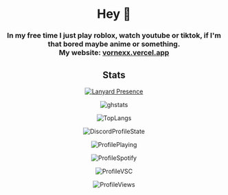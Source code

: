 <html><head></head><body><h1 align="center" id="welcome!">Hey 👋<br></h1> 
<h3 align="center" id="Short little description :)">In my free time I just play roblox, watch youtube or tiktok, if I'm that bored maybe anime or something.<br>My website: <a href="https://vornexx.vercel.app">vornexx.vercel.app</a></h3>
<h2 align="center" id="stats">Stats</h2>
<p align="center"><a href="https://discord.com/users/1149438819834269856"><img src="https://lanyard.cnrad.dev/api/1149438819834269856?bg=0d1117&amp;borderRadius=25px" alt="Lanyard Presence"></a></p>

<p align="center"><img src="https://github-readme-stats.vercel.app/api?username=vornex-gh&theme=tokyonight" alt="ghstats"></p>
<p align="center"><img src="https://github-readme-stats.vercel.app/api/top-langs/?username=vornex-gh&layout=donut&theme=tokyonight" alt="TopLangs"></p>

<p align="center"><img src="https://api.statusbadges.me/badge/status/1149438819834269856?simple=true&style=for-the-badge" alt="DiscordProfileState"></p>
<p align="center"><img src="https://api.statusbadges.me/badge/playing/1149438819834269856?simple=true&style=for-the-badge" alt="ProfilePlaying"></p>
<p align="center"><img src="https://api.statusbadges.me/badge/spotify/1149438819834269856?simple=true&style=for-the-badge" alt="ProfileSpotify"></p>
<p align="center"><img src="https://api.statusbadges.me/badge/vscode/1149438819834269856?simple=true&style=for-the-badge" alt="ProfileVSC"></p>
<p align="center"><img src="https://komarev.com/ghpvc/?username=your-github-username&style=flat-square" alt="ProfileViews"></p>

</body></html>
